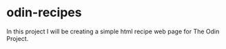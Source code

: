 # odin-recipes
In this project I will be creating a simple html recipe web page for The Odin Project.